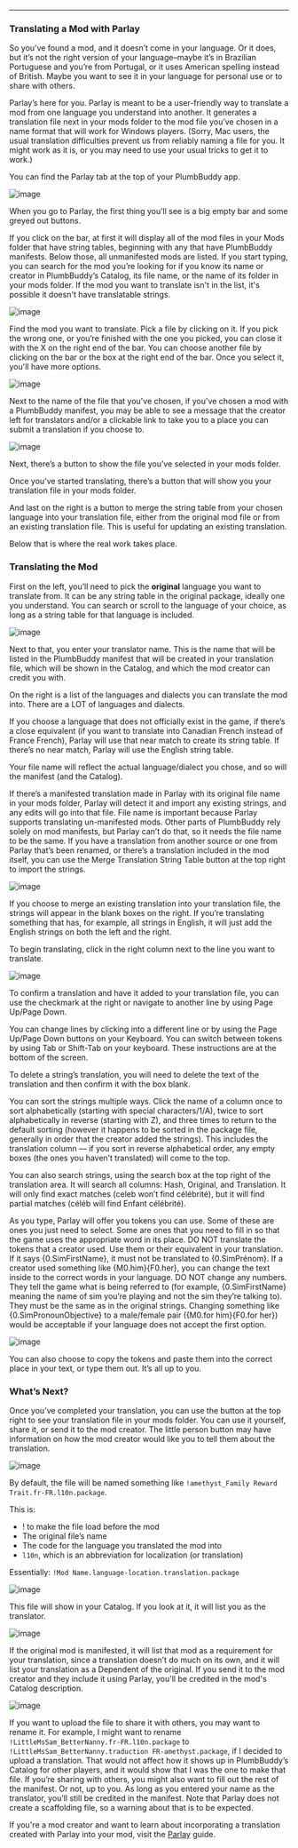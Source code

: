---

### Translating a Mod with Parlay

So you’ve found a mod, and it doesn’t come in your language. Or it does, but it’s not the right version of your language–maybe it’s in Brazilian Portuguese and you’re from Portugal, or it uses American spelling instead of British. Maybe you want to see it in your language for personal use or to share with others.

Parlay’s here for you. Parlay is meant to be a user-friendly way to translate a mod from one language you understand into another. It generates a translation file next in your mods folder to the mod file you’ve chosen in a name format that will work for Windows players. (Sorry, Mac users, the usual translation difficulties prevent us from reliably naming a file for you. It might work as it is, or you may need to use your usual tricks to get it to work.)

You can find the Parlay tab at the top of your PlumbBuddy app.

![image](/img/parlay-tab.png "The tabs at the top of PlumbBuddy, with Parlay in a yellow box")

When you go to Parlay, the first thing you’ll see is a big empty bar and some greyed out buttons.

If you click on the bar, at first it will display all of the mod files in your Mods folder that have string tables, beginning with any that have PlumbBuddy manifests. Below those, all unmanifested mods are listed. If you start typing, you can search for the mod you’re looking for if you know its name or creator in PlumbBuddy’s Catalog, its file name, or the name of its folder in your mods folder. If the mod you want to translate isn't in the list, it's possible it doesn't have translatable strings.

![image](/img/parlay-search-mod.png "Searching for a mod in Parlay")

Find the mod you want to translate. Pick a file by clicking on it. If you pick the wrong one, or you’re finished with the one you picked, you can close it with the X on the right end of the bar. You can choose another file by clicking on the bar or the box at the right end of the bar. Once you select it, you'll have more options.

![image](/img/parlay-mod-picked.png "An image with a mod selected in Parlay. Along the top, there's a box that titled Package Containing String Tables with a file selected, a blue button with an icon of a person waving, a pink button with a piece of paper and a magnifying glass, a similar greyed out button, and a greyed out button with a table. Below those are a box that says Show Existing String Table, Translator, and Translate to Language.")

Next to the name of the file that you've chosen, if you've chosen a mod with a PlumbBuddy manifest, you may be able to see a message that the creator left for translators and/or a clickable link to take you to a place you can submit a translation if you choose to.

![image](/img/parlay-translators-note.png "An image with a written not to translators and a link")

Next, there’s a button to show the file you’ve selected in your mods folder.

Once you’ve started translating, there’s a button that will show you your translation file in your mods folder.

And last on the right is a button to merge the string table from your chosen language into your translation file, either from the original mod file or from an existing translation file. This is useful for updating an existing translation.

Below that is where the real work takes place.

### Translating the Mod

First on the left, you’ll need to pick the **original** language you want to translate from. It can be any string table in the original package, ideally one you understand. You can search or scroll to the language of your choice, as long as a string table for that language is included.

![image](/img/parlay-orig-lang.png "The beginning of the list of string tables in the chosen file")

Next to that, you enter your translator name. This is the name that will be listed in the PlumbBuddy manifest that will be created in your translation file, which will be shown in the Catalog, and which the mod creator can credit you with.

On the right is a list of the languages and dialects you can translate the mod into. There are a LOT of languages and dialects.

If you choose a language that does not officially exist in the game, if there’s a close equivalent (if you want to translate into Canadian French instead of France French), Parlay will use that near match to create its string table. If there’s no near match, Parlay will use the English string table.

Your file name will reflect the actual language/dialect you chose, and so will the manifest (and the Catalog).

If there’s a manifested translation made in Parlay with its original file name in your mods folder, Parlay will detect it and import any existing strings, and any edits will go into that file. File name is important because Parlay supports translating un-manifested mods. Other parts of PlumbBuddy rely solely on mod manifests, but Parlay can’t do that, so it needs the file name to be the same. If you have a translation from another source or one from Parlay that’s been renamed, or there’s a translation included in the mod itself, you can use the Merge Translation String Table button at the top right to import the strings.

![image](/img/parlay-new-lang.png "The beginning of the list of possible languages to for the translation")

If you choose to merge an existing translation into your translation file, the strings will appear in the blank boxes on the right. If you’re translating something that has, for example, all strings in English, it will just add the English strings on both the left and the right.

To begin translating, click in the right column next to the line you want to translate.

![image](/img/parlay-translating.png "An image of a translation in progress")

To confirm a translation and have it added to your translation file, you can use the checkmark at the right or navigate to another line by using Page Up/Page Down.

You can change lines by clicking into a different line or by using the Page Up/Page Down buttons on your Keyboard. You can switch between tokens by using Tab or Shift-Tab on your keyboard. These instructions are at the bottom of the screen.

To delete a string’s translation, you will need to delete the text of the translation and then confirm it with the box blank.

You can sort the strings multiple ways. Click the name of a column once to sort alphabetically (starting with special characters/1/A), twice to sort alphabetically in reverse (starting with Z), and three times to return to the default sorting (however it happens to be sorted in the package file, generally in order that the creator added the strings). This includes the translation column — if you sort in reverse alphabetical order, any empty boxes (the ones you haven’t translated) will come to the top.

You can also search strings, using the search box at the top right of the translation area. It will search all columns: Hash, Original, and Translation. It will only find exact matches (celeb won’t find célébrité), but it will find partial matches (céléb will find Enfant célébrité).

As you type, Parlay will offer you tokens you can use. Some of these are ones you just need to select. Some are ones that you need to fill in so that the game uses the appropriate word in its place. DO NOT translate the tokens that a creator used. Use them or their equivalent in your translation. If it says {0.SimFirstName}, it must not be translated to {0.SimPrénom}. If a creator used something like {M0.him}{F0.her}, you can change the text inside to the correct words in your language. DO NOT change any numbers. They tell the game what is being referred to (for example, {0.SimFirstName} meaning the name of sim you’re playing and not the sim they’re talking to). They must be the same as in the original strings. Changing something like {0.SimPronounObjective} to a male/female pair ({M0.for him}{F0.for her}) would be acceptable if your language does not accept the first option.

![image](/img/parlay-tokens.png "Parlay suggesting possible tokens")

You can also choose to copy the tokens and paste them into the correct place in your text, or type them out. It’s all up to you.

### What’s Next?

Once you’ve completed your translation, you can use the button at the top right to see your translation file in your mods folder. You can use it yourself, share it, or send it to the mod creator. The little person button may have information on how the mod creator would like you to tell them about the translation.

![image](/img/parlay-find-file.png "An image pointing out the button to use to find your translation file")

By default, the file will be named something like `!amethyst_Family Reward Trait.fr-FR.l10n.package`. 

This is:

* ! to make the file load before the mod
* The original file’s name
* The code for the language you translated the mod into
* `l10n`, which is an abbreviation for localization (or translation)

Essentially: `!Mod Name.language-location.translation.package`


![image](/img/parlay-translation-file.png "The translation file next to the original package file")

This file will show in your Catalog. If you look at it, it will list you as the translator.

![image](/img/parlay-transl-catalog.png "The translation in PlumbBuddy's Catalog")

If the original mod is manifested, it will list that mod as a requirement for your translation, since a translation doesn’t do much on its own, and it will list your translation as a Dependent of the original. If you send it to the mod creator and they include it using Parlay, you'll be credited in the mod's Catalog description.

![image](/img/parlay-transl-dep.png "The original mod listing the translation as a dependent")

If you want to upload the file to share it with others, you may want to rename it. For example, I might want to rename  `!LittleMsSam_BetterNanny.fr-FR.l10n.package` to `!LittleMsSam_BetterNanny.traduction FR-amethyst.package`, if I decided to upload a translation. That would not affect how it shows up in PlumbBuddy’s Catalog for other players, and it would show that I was the one to make that file. If you’re sharing with others, you might also want to fill out the rest of the manifest. Or not, up to you. As long as you entered your name as the translator, you’ll still be credited in the manifest. Note that Parlay does not create a scaffolding file, so a warning about that is to be expected.

If you're a mod creator and want to learn about incorporating a translation created with Parlay into your mod, visit the [Parlay](https://plumbbuddy.app/text-guides/creator-parlay) guide.